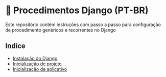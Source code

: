 # 🐍 Procedimentos Django (PT-BR) 

Este repositório contém instruções com passo a passo para configuração de procedimento genéricos e recorrentes no Django

## Indíce
- [Instalação do Django](Setup/install_django.md)
- [Inicialização de projeto](Setup/install_django.md)
- [Inicialização de aplicativo](Setup/install_django.md)
